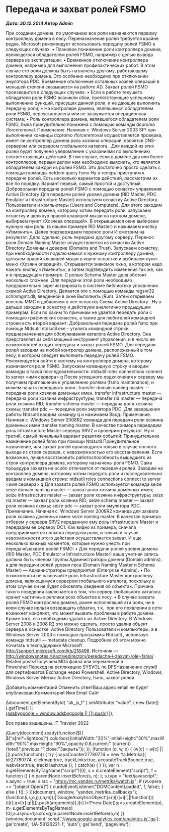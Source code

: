 # Передача и захват ролей FSMO                	  
***Дата: 30.12.2014 Автор Admin***

При создании домена, по умолчанию все роли назначаются первому контроллеру домена в лесу. Переназначение ролей требуется крайне редко. Microsoft рекомендует использовать передачу ролей FSMO в следующих случаях:
• Плановое понижение роли контроллера домена, являющегося обладателем ролей FSMO, например с целью вывода сервера из эксплуатации;
• Временное отключение контроллера домена, например для выполнения профилактических работ. В этом случае его роли должны быть назначены другому, работающему контроллеру домена. Это особенно необходимо при отключении эмулятора PDC. Временное отключение остальных хозяев операций в меньшей степени сказывается на работе AD.
Захват ролей FSMO производится в следующих случаях:
• Если в работе текущего обладателя роли FSMO возникли сбои, препятствующие успешному выполнению функций, присущих данной роли, и не дающие выполнить передачу роли;
• На контролере домена, являвшемся обладателем роли FSMO, переустановлена или не загружается операционная система;
• Роль контроллера домена, являвшегося обладателем роли FSMO, была принудительно понижена с помощью команды dcpromo /forceremoval.
Примечание. Начиная с  Windows Server 2003 SP1 при выполнении команды dcpromo /forceremoval осуществляется проверка, имеет ли контроллер домена роль хозяина операций, является DNS-сервером или сервером глобального каталога.  Для каждой из этих ролей будет получено уведомление с указаниями по выполнению соответствующих действий.
В том случае, если в домене два или более контроллеров, первым делом нам необходимо выяснить, кто является обладателем каждой из ролей FSMO. Это достаточно просто сделать с помощью команды netdom query fsmo
Ну а теперь приступим к передаче ролей. Есть несколько вариантов действий, рассмотрим их все по порядку. Вариант первый, самый простой и доступный.
Добровольная передача ролей FSMO с помощью оснасток управления Active Directory
Для передачи ролей уровня домена (RID Master, PDC Emulator и Infrastructure Master) используем оснастку Active Directory Пользователи и компьютеры (Users and Computers). Для этого заходим на контроллер домена, которому хотим передать роли, запускаем оснастку и щелкнув правой клавишей мыши на нужном домене, выбираем пункт «Хозяева операций».
В открывшемся окне выбираем нужную нам роль  (в нашем примере RID Master) и нажимаем кнопку «Изменить».
Далее подтверждаем перенос роли
И смотрим на результат. Дело сделано, роль передана другому серверу.
Перенос роли Domain Naming Master осуществляется из оснастки Active Directory Домены и доверие (Domains and Trust). Запускаем оснастку, при необходимости подключаемся к нужному контроллеру домена, щелкаем правой клавишей мыши в корне оснастки и выбираем пункт меню «Хозяин операций».
Открывается знакомое окно, в котором надо нажать кнопку «Изменить», а затем подтвердить изменения так же, как и в предыдущем примере.
С ролью Schema Master дела обстоят несколько сложнее. Для передачи этой роли необходимо предварительно зарегистрировать в системе библиотеку управления схемой Active Directory. Делается это с помощью команды regsvr32 schmmgmt.dll, введенной в окне Выполнить (Run).
Затем открываем консоль MMC и добавляем в нее оснастку Схема Active Directory .
Ну а дальше заходим в оснастку и действуем аналогично предыдущим примерам.
Если по каким то причинам не удается передать роли с помощью графических оснасток, а также для любителей командной строки есть второй вариант:
Добровольная передача ролей fsmo при помощи Ntdsutil
ntdsutil.exe – утилита командной строки, предназначенная для обслуживания каталога Active Directory. Она представляет из себя мощный инструмент управления, и в число ее возможностей входит передача и захват ролей FSMO.
Для передачи ролей заходим на любой контролер домена, расположенный в том лесу, в котором следует выполнить передачу ролей FSMO. Рекомендуется войти в систему на контроллере домена, которому назначаются роли FSMO. Запускаем командную строку и вводим команды в такой последовательности:
ntdsutil
roles
connections
connect to server &lt;имя сервера&gt;
q
После успешного подключения к серверу мы получаем приглашение к управлению ролями (fsmo maintenance), и можем начать передавать роли :
transfer domain naming master — передача роли хозяина доменных имен.
transfer infrastructure master — передача роли хозяина инфраструктуры;
transfer rid master — передача роли хозяина RID;
transfer schema master — передача роли хозяина схемы;
transfer pdc &#8212; передача роли эмулятора PDC.
Для завершения работы Ntdsutil вводим команду q и нажимаем Ввод.
Примечание. Начиная с  Windows Server 2008R2 команда для передачи роли хозяина доменных имен transfer naming master.
В качестве примера передадим роль Infrastructure Master серверу SRV2 и проверим результат.
Ну и третий, самый печальный вариант развития событий:
Принудительное назначение ролей fsmo при помощи Ntdsutil
Принудительное назначение, или захват ролей производятся только в случае полного выхода из строя сервера, с невозможностью его восстановления. Если возможно, лучше восстановить работоспособность вышедшего из строя контроллера домена, которому назначены роли FSMO. Сама процедура захвата не особо отличается от передачи ролей. Заходим на контроллер домена, которому хотим передать роли и последовательно вводим в командной строке:
ntdsutil
roles
connections
connect to server &lt;имя сервера&gt;
q
Для захвата ролей FSMO используется команда seize
seize domain naming master — захват роли хозяина доменных имен;
seize infrastructure master — захват роли хозяина инфраструктуры;
seize rid master — захват роли хозяина RID;
seize schema master — захват роли хозяина схемы;
seize pdc &#8212; захват роли эмулятора PDC.
Примечание. Начиная с  Windows Server 2008R2 команда для захвата роли хозяина доменных имен seize naming master.
В качестве примера отберем у сервера SRV2 переданную ему роль Infrastructure Master и передадим ее серверу DC1. Как видно из примера, сначала предпринимается попытка передачи роли, и только в случае невозможности этого действия осуществляется захват.
И еще несколько важных моментов, которые нужно учесть при передаче\захвате ролей FSMO:
• Для передачи ролей уровня домена (RID Master, PDC Emulator и Infrastructure Master) ваша учетная запись должна быть членом группы Администраторы домена (Domain admins), а для передачи ролей уровня леса (Domain Naming Master и Schema Master) — Администраторы предприятия (Enterprise Admins).
• По возможности не назначайте роль Infrastructure Master контроллеру домена, являющемуся сервером глобального каталога, поскольку в этом случае он не будет обновлять сведения об объектах. Причина такого поведения заключается в том, что сервер глобального каталога хранит частичные реплики всех объектов в лесу.
• В случае захвата ролей FSMO контроллер домена, ранее исполнявший эти роли, ни в коем случае нельзя возвращать обратно, т.к.  при его появлении в сети возникнет конфликт, что может вызвать проблемы в работе домена. Кроме того, его необходимо удалить из Active Directory. В Windows Server 2008 и 2008 R2 это можно сделать, просто удалив объект сервера в оснастке  Active Directory Пользователи и компьютеры, а в Windows Server 2003 с помощью программы Ntdsutil , используя команду ntdsutil — metadata cleanup. Подробнее об этом можно почитать в техподдержке Microsoft  http://support.microsoft.com/kb/216498.
Источник &#8212; http://windowsnotes.ru/activedirectory/peredacha-i-zaxvat-rolej-fsmo/
Related posts:Получаем MD5 файла или переменной в PowershellПереход на репликацию SYSVOL по DFSНазначение служб для сертификатов Exchange через Powershell.
 Active Directory, Windows, Windows Server 
 Метки: Active Directory, fsmo, захват ролей  
                        
Добавить комментарий Отменить ответВаш адрес email не будет опубликован.Комментарий Имя 
Email 
Сайт 
 
&#916;document.getElementById( "ak_js_1" ).setAttribute( "value", ( new Date() ).getTime() );	
<ins class="adsbygoogle"
style="display:block"
data-ad-client="ca-pub-1890562251101921"
data-ad-slot="9117958896"
data-ad-format="auto">
(adsbygoogle = window.adsbygoogle || []).push({});
  
Все права защищены. IT Traveler 2022 
                            
jQuery(document).ready(function($){
$("a[rel*=lightbox]").colorbox({initialWidth:"30%",initialHeight:"30%",maxWidth:"90%",maxHeight:"90%",opacity:0.8,current:" {current}  {total}",previous:"",close:"Закрыть"});
});
(function (d, w, c) {
(w[c] = w[c] || []).push(function() {
try {
w.yaCounter27780774 = new Ya.Metrika({
id:27780774,
clickmap:true,
trackLinks:true,
accurateTrackBounce:true,
webvisor:true,
trackHash:true
});
} catch(e) { }
});
var n = d.getElementsByTagName("script")[0],
s = d.createElement("script"),
f = function () { n.parentNode.insertBefore(s, n); };
s.type = "text/javascript";
s.async = true;
s.src = "https://mc.yandex.ru/metrika/watch.js";
if (w.opera == "[object Opera]") {
d.addEventListener("DOMContentLoaded", f, false);
} else { f(); }
})(document, window, "yandex_metrika_callbacks");
(function(i,s,o,g,r,a,m){i['GoogleAnalyticsObject']=r;i[r]=i[r]||function(){
(i[r].q=i[r].q||[]).push(arguments)},i[r].l=1*new Date();a=s.createElement(o),
m=s.getElementsByTagName(o)[0];a.async=1;a.src=g;m.parentNode.insertBefore(a,m)
})(window,document,'script','//www.google-analytics.com/analytics.js','ga');
ga('create', 'UA-58126221-1', 'auto');
ga('send', 'pageview');
